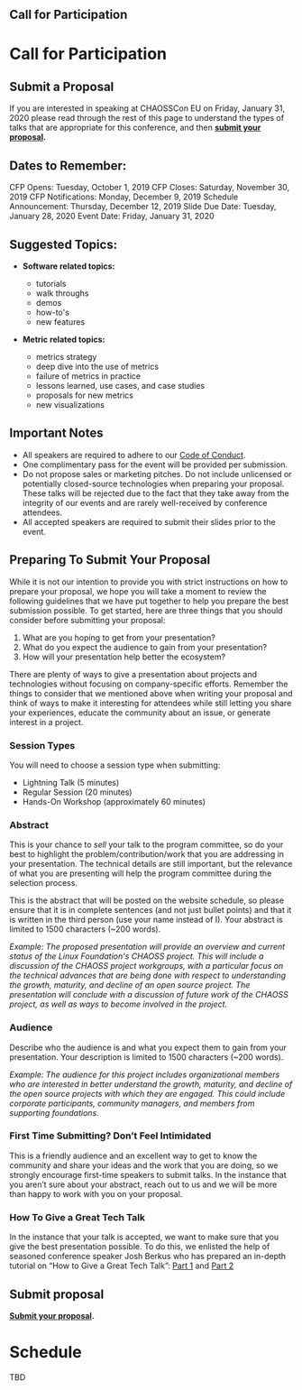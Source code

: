 ## Call for Participation

# Call for Participation


## Submit a Proposal

If you are interested in speaking at CHAOSSCon EU on Friday, January 31, 2020
please read through the rest of this page to understand the types of talks
that are appropriate for this conference, and then **[submit your proposal][submit].**  


## Dates to Remember:

CFP Opens: Tuesday, October 1, 2019
CFP Closes: Saturday, November 30, 2019
CFP Notifications: Monday, December 9, 2019
Schedule Announcement: Thursday, December 12, 2019
Slide Due Date: Tuesday, January 28, 2020
Event Date: Friday, January 31, 2020

## Suggested Topics:

- **Software related topics:**
   + tutorials
   + walk throughs
   + demos
   + how-to's
   + new features

- **Metric related topics:**
   + metrics strategy
   + deep dive into the use of metrics
   + failure of metrics in practice
   + lessons learned, use cases, and case studies
   + proposals for new metrics
   + new visualizations


## Important Notes

- All speakers are required to adhere to our [Code of Conduct](https://github.com/chaoss/governance/blob/master/code-of-conduct.md).
- One complimentary pass for the event will be provided per submission.
- Do not propose sales or marketing pitches. Do not include unlicensed or potentially closed-source technologies when preparing your proposal. These talks will be rejected due to the fact that they take away from the integrity of our events and are rarely well-received by conference attendees.
- All accepted speakers are required to submit their slides prior to the event.


## Preparing To Submit Your Proposal

While it is not our intention to provide you with strict instructions on how to prepare your proposal, we hope you will take a moment to review the following guidelines that we have put together to help you prepare the best submission possible. To get started, here are three things that you should consider before submitting your proposal:

1. What are you hoping to get from your presentation?
2. What do you expect the audience to gain from your presentation?
3. How will your presentation help better the ecosystem?

There are plenty of ways to give a presentation about projects and technologies without focusing on company-specific efforts. Remember the things to consider that we mentioned above when writing your proposal and think of ways to make it interesting for attendees while still letting you share your experiences, educate the community about an issue, or generate interest in a project.


### Session Types

You will need to choose a session type when submitting:
* Lightning Talk (5 minutes)
* Regular Session (20 minutes)
* Hands-On Workshop (approximately 60 minutes)


### Abstract

This is your chance to *sell* your talk to the program committee, so do your best to highlight the problem/contribution/work that you are addressing in your presentation. The technical details are still important, but the relevance of what you are presenting will help the program committee during the selection process.

This is the abstract that will be posted on the website schedule, so please ensure that it is in complete sentences (and not just bullet points) and that it is written in the third person (use your name instead of I). Your abstract is limited to 1500 characters (~200 words).

*Example: The proposed presentation will provide an overview and current status of the Linux Foundation's CHAOSS project. This will include a discussion of the CHAOSS project workgroups, with a particular focus on the technical advances that are being done with respect to understanding the growth, maturity, and decline of an open source project. The presentation will conclude with a discussion of future work of the CHAOSS project, as well as ways to become involved in the project.*

### Audience

Describe who the audience is and what you expect them to gain from your presentation. Your description is limited to 1500 characters (~200 words).

*Example: The audience for this project includes organizational members who are interested in better understand the growth, maturity, and decline of the open source projects with which they are engaged. This could include corporate participants, community managers, and members from supporting foundations.*


### First Time Submitting? Don’t Feel Intimidated

This is a friendly audience and an excellent way to get to know the community and share your ideas and the work that you are doing, so we strongly encourage first-time speakers to submit talks. In the instance that you aren’t sure about your abstract, reach out to us and we will be more than happy to work with you on your proposal.


### How To Give a Great Tech Talk

In the instance that your talk is accepted, we want to make sure that you give the best presentation possible. To do this, we enlisted the help of seasoned conference speaker Josh Berkus who has prepared an in-depth tutorial on “How to Give a Great Tech Talk”:
[Part 1](http://www.youtube.com/watch?v=iE9y3gyF8Kw>) and 
[Part 2](http://www.youtube.com/watch?v=gcOP4WQfJl4>)

## Submit proposal

**[Submit your proposal][submit].** 

# Schedule

TBD

[submit]: https://forms.gle/BntnBffNHHQwuQDE6
